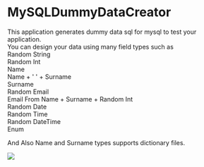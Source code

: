 # MySQLDummyDataCreator
This application generates dummy data sql for mysql to test your application.   
You can design your data using many field types such as  
Random String  
Random Int  
Name  
Name + ' ' + Surname  
Surname  
Random Email  
Email From Name + Surname + Random Int  
Random Date  
Random Time  
Random DateTime  
Enum  

And Also Name and Surname types supports dictionary files.  

<img src="https://user-images.githubusercontent.com/5367389/56286568-b67df080-6122-11e9-8a5e-edaf9f491857.PNG">
